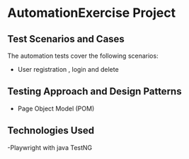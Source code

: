 # AutomationExercise Project

## Test Scenarios and Cases
The automation tests cover the following scenarios:
- User registration , login and delete

## Testing Approach and Design Patterns
- Page Object Model (POM)

## Technologies Used
-Playwright with java TestNG


